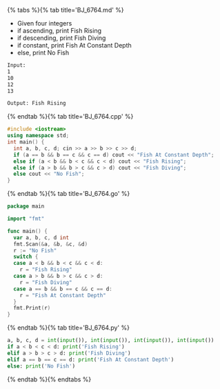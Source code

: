 {% tabs %}{% tab title='BJ_6764.md' %}

* Given four integers
* if ascending, print Fish Rising
* if descending, print Fish Diving
* if constant, print Fish At Constant Depth
* else, print No Fish

```txt
Input:
1
10
12
13

Output: Fish Rising
```

{% endtab %}{% tab title='BJ_6764.cpp' %}

```cpp
#include <iostream>
using namespace std;
int main() {
  int a, b, c, d; cin >> a >> b >> c >> d;
  if (a == b && b == c && c == d) cout << "Fish At Constant Depth";
  else if (a < b && b < c && c < d) cout << "Fish Rising";
  else if (a > b && b > c && c > d) cout << "Fish Diving";
  else cout << "No Fish";
}
```

{% endtab %}{% tab title='BJ_6764.go' %}

```go
package main

import "fmt"

func main() {
  var a, b, c, d int
  fmt.Scan(&a, &b, &c, &d)
  r := "No Fish"
  switch {
  case a < b && b < c && c < d:
    r = "Fish Rising"
  case a > b && b > c && c > d:
    r = "Fish Diving"
  case a == b && b == c && c == d:
    r = "Fish At Constant Depth"
  }
  fmt.Print(r)
}
```

{% endtab %}{% tab title='BJ_6764.py' %}

```py
a, b, c, d = int(input()), int(input()), int(input()), int(input())
if a < b < c < d: print('Fish Rising')
elif a > b > c > d: print('Fish Diving')
elif a == b == c == d: print('Fish At Constant Depth')
else: print('No Fish')
```

{% endtab %}{% endtabs %}
